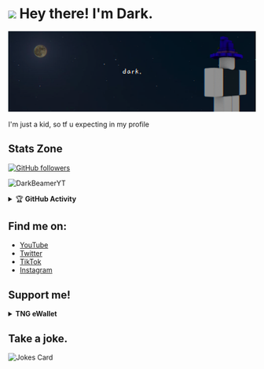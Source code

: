 # <img src="https://i.imgur.com/lsizgGl.gif" width="30px"> Hey there! I'm Dark.

<img src="https://raw.githubusercontent.com/DarkBeamerYT/DarkBeamerYT/master/New Project 423 [9E7C362].png" alt="Dark's Banner, lol">

I'm just a kid, so tf u expecting in my profile


## Stats Zone
[![GitHub followers](https://img.shields.io/github/followers/DarkBeamerYT?style=social&label=Followers)](https://github.com/DarkBeamerYT?tab=followers) <p> <img src="https://komarev.com/ghpvc/?username=DarkBeamerYT&label=Profile%20views&color=0e75b6&style=flat" alt="DarkBeamerYT" /> </p>

<details>
    <summary>&#127942 <b>GitHub Activity</b></summary><br/>
      
![Dark's GitHub stats](https://github-readme-stats-darkbeameryt.vercel.app/api?username=DarkBeamerYT&show_icons=true&theme=github_dark)

![Metrics](https://metrics.lecoq.io/DarkBeamerYT?template=classic&repositories.forks=true&languages=1&languages.colors=github&languages.threshold=0%25&config.timezone=Asia%2FKuching)

</details> 



## Find me on:
- <a href="https://youtube.com/c/DarkBeamerYT">YouTube</a>
- <a href="https://twitter.com/DarkBeamerYT">Twitter</a>
- <a href="https://tiktok.com/@darkbeameryt">TikTok</a>
- <a href="https://instagram.com/darkbeameryt">Instagram</a>


## Support me!
<details>
    <summary> <b>TNG eWallet</b></summary><br/>
  
  <img src="https://raw.githubusercontent.com/DarkBeamerYT/DarkBeamerYT/master/donasi.jpg" width="425px" alt="donasi la kntl">
  
  </details>


## Take a joke.
![Jokes Card](https://readme-jokes.vercel.app/api)
